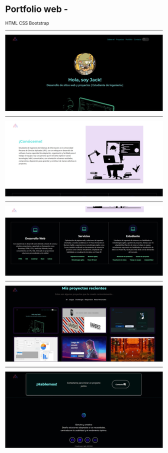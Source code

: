 # Portfolio web - 
HTML CSS Bootstrap

<hr>

![](https://github.com/Jsckbe/portfolio-web/blob/main/imagenes/readme/SS1.jpg)
<hr>

![](https://github.com/Jsckbe/portfolio-web/blob/main/imagenes/readme/SS2.jpg)
<hr>

![](https://github.com/Jsckbe/portfolio-web/blob/main/imagenes/readme/SS3-services.jpg)
<hr>

![](https://github.com/Jsckbe/portfolio-web/blob/main/imagenes/readme/SS4.jpg)
<hr>

![](https://github.com/Jsckbe/portfolio-web/blob/main/imagenes/readme/SS5.jpg)
